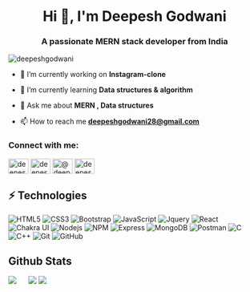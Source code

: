<h1 align="center">Hi 👋, I'm Deepesh Godwani</h1>
<h3 align="center">A passionate MERN stack developer from India</h3>

<p align="left"> <img src="https://komarev.com/ghpvc/?username=deepeshgodwani&label=Profile%20views&color=0e75b6&style=flat" alt="deepeshgodwani" /> </p>

- 🔭 I’m currently working on **Instagram-clone**

- 🌱 I’m currently learning **Data structures & algorithm**

- 💬 Ask me about **MERN , Data structures**

- 📫 How to reach me **deepeshgodwani28@gmail.com**

<h3 align="left">Connect with me:</h3>
<p align="left">
<a href="https://linkedin.com/in/deepesh godwani" target="blank"><img align="center" src="https://raw.githubusercontent.com/rahuldkjain/github-profile-readme-generator/master/src/images/icons/Social/linked-in-alt.svg" alt="deepesh godwani" height="30" width="40" /></a>
<a href="https://instagram.com/deepeshhh._" target="blank"><img align="center" src="https://raw.githubusercontent.com/rahuldkjain/github-profile-readme-generator/master/src/images/icons/Social/instagram.svg" alt="deepeshhh._" height="30" width="40" /></a>
<a href="https://www.hackerrank.com/@deepeshgodwani28" target="blank"><img align="center" src="https://raw.githubusercontent.com/rahuldkjain/github-profile-readme-generator/master/src/images/icons/Social/hackerrank.svg" alt="@deepeshgodwani28" height="30" width="40" /></a>
<a href="https://codeforces.com/profile/deepeshgodwani" target="blank"><img align="center" src="https://raw.githubusercontent.com/rahuldkjain/github-profile-readme-generator/master/src/images/icons/Social/codeforces.svg" alt="deepeshgodwani" height="30" width="40" /></a>
</p>

## ⚡ Technologies
![HTML5](https://img.shields.io/badge/HTML5-%230077B5.svg?&style=for-the-badge&color=orange&logo=HTML5&logoColor=white)
![CSS3](https://img.shields.io/badge/CSS3-%230077B5.svg?&style=for-the-badge&color=blue&logo=CSS3&logoColor=white)
![Bootstrap](https://img.shields.io/badge/BOOTSTRAP-%230077B5.svg?&style=for-the-badge&color=voilet&logo=BOOTSTRAP&logoColor=white)
![JavaScript](https://img.shields.io/badge/JAVASCRIPT-%230077B5.svg?&style=for-the-badge&color=black&logo=JAVASCRIPT&logoColor=yellow)
![Jquery](https://img.shields.io/badge/JQUERY-%230077B5.svg?&style=for-the-badge&color=green&logo=JQUERY&logoColor=white)
![React](https://img.shields.io/badge/React-61DAFB.svg?style=for-the-badge&logo=React&logoColor=black")
![Chakra UI](https://img.shields.io/badge/Chakra%20UI-319795.svg?style=for-the-badge&logo=Chakra-UI&logoColor=white")
![Nodejs](https://img.shields.io/badge/Node.js-339933.svg?style=for-the-badge&logo=nodedotjs&logoColor=white)
![NPM](https://img.shields.io/badge/npm-CB3837.svg?style=for-the-badge&logo=npm&logoColor=white)
![Express](https://img.shields.io/badge/Express-000000.svg?style=for-the-badge&logo=Express&logoColor=white)
![MongoDB](https://img.shields.io/badge/MongoDB-47A248.svg?style=for-the-badge&logo=MongoDB&logoColor=white)
![Postman](https://img.shields.io/badge/Postman-FF6C37.svg?style=for-the-badge&logo=Postman&logoColor=white)
![C](https://img.shields.io/badge/C-A8B9CC.svg?style=for-the-badge&logo=C&logoColor=black)
![C++](https://img.shields.io/badge/C++-00599C.svg?style=for-the-badge&logo=C++&logoColor=white)
![Git](https://img.shields.io/badge/Git-F05032.svg?style=for-the-badge&logo=Git&logoColor=white)
![GitHub](https://img.shields.io/badge/GitHub-181717.svg?style=for-the-badge&logo=GitHub&logoColor=white)




## Github Stats
<img src="https://github-readme-stats.vercel.app/api?username=deepeshgodwani&&show_icons=true&count_private=true&theme=github_dark">&nbsp; &nbsp;&nbsp;&nbsp;&nbsp;<img src="https://github-readme-streak-stats.herokuapp.com/?user=deepeshgodwani&theme=blueberry_duo"/>
<img src="https://github-readme-stats.vercel.app/api/top-langs/?username=deepeshgodwani&layout=compact&theme=github_dark"/>




